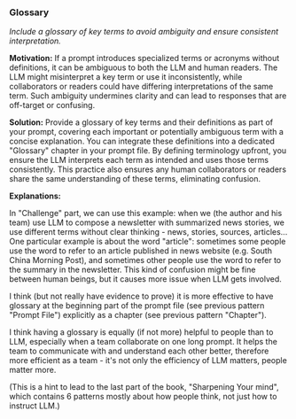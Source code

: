 ### Glossary
*Include a glossary of key terms to avoid ambiguity and ensure consistent interpretation.*

**Motivation:** If a prompt introduces specialized terms or acronyms without definitions, it can be ambiguous to both the LLM and human readers. The LLM might misinterpret a key term or use it inconsistently, while collaborators or readers could have differing interpretations of the same term. Such ambiguity undermines clarity and can lead to responses that are off-target or confusing. 

**Solution:** Provide a glossary of key terms and their definitions as part of your prompt, covering each important or potentially ambiguous term with a concise explanation. You can integrate these definitions into a dedicated "Glossary" chapter in your prompt file. By defining terminology upfront, you ensure the LLM interprets each term as intended and uses those terms consistently. This practice also ensures any human collaborators or readers share the same understanding of these terms, eliminating confusion.

**Explanations:** 

In "Challenge" part, we can use this example: when we (the author and his team) use LLM to compose a newsletter with summarized news stories, we use different terms without clear thinking - news, stories, sources, articles... One particular example is about the word "article": sometimes some people use the word to refer to an article published in news website (e.g. South China Morning Post), and sometimes other people use the word to refer to the summary in the newsletter. This kind of confusion might be fine between human beings, but it causes more issue when LLM gets involved.

I think (but not really have evidence to prove) it is more effective to have glossary at the beginning part of the prompt file (see previous pattern "Prompt File") explicitly as a chapter (see previous pattern "Chapter").

I think having a glossary is equally (if not more) helpful to people than to LLM, especially when a team collaborate on one long prompt. It helps the team to communicate with and understand each other better, therefore more efficient as a team - it's not only the efficiency of LLM matters, people matter more.

(This is a hint to lead to the last part of the book, "Sharpening Your mind", which contains 6 patterns mostly about how people think, not just how to instruct LLM.)
